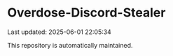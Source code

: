 # Overdose-Discord-Stealer

Last updated: 2025-06-01 22:05:34

This repository is automatically maintained.
